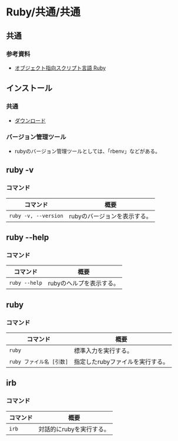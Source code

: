 # Ruby/共通/共通

## 共通

### 参考資料

- [オブジェクト指向スクリプト言語 Ruby](https://www.ruby-lang.org/ja/)

## インストール

### 共通

- [ダウンロード](https://www.ruby-lang.org/ja/downloads/)

### バージョン管理ツール

- rubyのバージョン管理ツールとしては、「rbenv」などがある。

## ruby -v

### コマンド

| コマンド             | 概要                         |
| -------------------- | ---------------------------- |
| `ruby -v, --version` | rubyのバージョンを表示する。 |

## ruby --help

### コマンド

| コマンド      | 概要                     |
| ------------- | ------------------------ |
| `ruby --help` | rubyのヘルプを表示する。 |

## ruby

### コマンド

| コマンド                 | 概要                             |
| ------------------------ | -------------------------------- |
| `ruby`                   | 標準入力を実行する。             |
| `ruby ファイル名 [引数]` | 指定したrubyファイルを実行する。 |

## irb

### コマンド

| コマンド | 概要                     |
| -------- | ------------------------ |
| `irb`    | 対話的にrubyを実行する。 |
